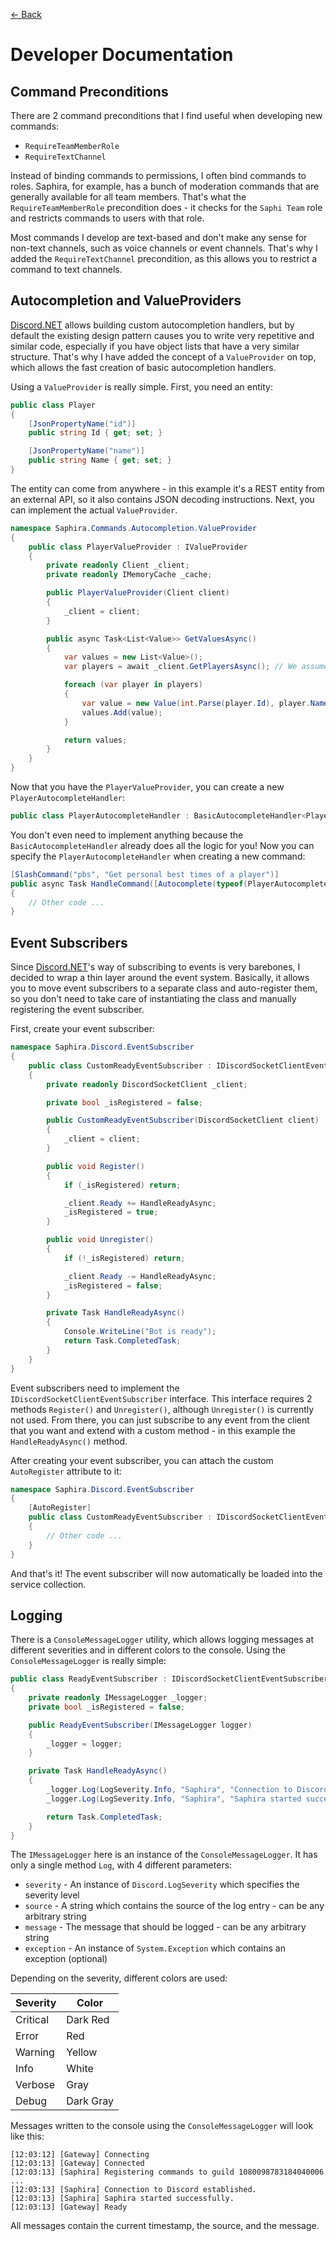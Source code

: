 [<- Back](../README.md)

# Developer Documentation

## Command Preconditions

There are 2 command preconditions that I find useful when developing new commands:

- `RequireTeamMemberRole`
- `RequireTextChannel`

Instead of binding commands to permissions, I often bind commands to roles. Saphira, for example, has a bunch of moderation commands that are generally available for all team members. That's what the `RequireTeamMemberRole` precondition does - it checks for the `Saphi Team` role and restricts commands to users with that role.

Most commands I develop are text-based and don't make any sense for non-text channels, such as voice channels or event channels. That's why I added the `RequireTextChannel` precondition, as this allows you to restrict a command to text channels.

## Autocompletion and ValueProviders

[Discord.NET](https://docs.discordnet.dev/index.html) allows building custom autocompletion handlers, but by default the existing design pattern causes you to write very repetitive and similar code, especially if you have object lists that have a very similar structure. That's why I have added the concept of a `ValueProvider` on top, which allows the fast creation of basic autocompletion handlers.

Using a `ValueProvider` is really simple. First, you need an entity:

```csharp
public class Player
{
    [JsonPropertyName("id")]
    public string Id { get; set; }

    [JsonPropertyName("name")]
    public string Name { get; set; }
}
```

The entity can come from anywhere - in this example it's a REST entity from an external API, so it also contains JSON decoding instructions. Next, you can implement the actual `ValueProvider`.

```csharp
namespace Saphira.Commands.Autocompletion.ValueProvider
{
    public class PlayerValueProvider : IValueProvider
    {
        private readonly Client _client;
        private readonly IMemoryCache _cache;

        public PlayerValueProvider(Client client)
        {
            _client = client;
        }

        public async Task<List<Value>> GetValuesAsync()
        {
            var values = new List<Value>();
            var players = await _client.GetPlayersAsync(); // We assume GetPlayersAsync() returns a List<Player>

            foreach (var player in players)
            {
                var value = new Value(int.Parse(player.Id), player.Name);
                values.Add(value);
            }

            return values;
        }
    }
}
```

Now that you have the `PlayerValueProvider`, you can create a new `PlayerAutocompleteHandler`:

```csharp
public class PlayerAutocompleteHandler : BasicAutocompleteHandler<PlayerValueProvider> { }
```

You don't even need to implement anything because the `BasicAutocompleteHandler` already does all the logic for you! Now you can specify the `PlayerAutocompleteHandler` when creating a new command:

```csharp
[SlashCommand("pbs", "Get personal best times of a player")]
public async Task HandleCommand([Autocomplete(typeof(PlayerAutocompleteHandler))] string player)
{
    // Other code ...
}
```

## Event Subscribers

Since [Discord.NET](https://docs.discordnet.dev/index.html)'s way of subscribing to events is very barebones, I decided to wrap a thin layer around the event system. Basically, it allows you to move event subscribers to a separate class and auto-register them, so you don't need to take care of instantiating the class and manually registering the event subscriber.

First, create your event subscriber:

```csharp
namespace Saphira.Discord.EventSubscriber
{
    public class CustomReadyEventSubscriber : IDiscordSocketClientEventSubscriber
    {
        private readonly DiscordSocketClient _client;

        private bool _isRegistered = false;

        public CustomReadyEventSubscriber(DiscordSocketClient client)
        {
            _client = client;
        }

        public void Register()
        {
            if (_isRegistered) return;

            _client.Ready += HandleReadyAsync;
            _isRegistered = true;
        }

        public void Unregister()
        {
            if (!_isRegistered) return;

            _client.Ready -= HandleReadyAsync;
            _isRegistered = false;
        }

        private Task HandleReadyAsync()
        {
            Console.WriteLine("Bot is ready");
            return Task.CompletedTask;
        }
    }
}
```

Event subscribers need to implement the `IDiscordSocketClientEventSubscriber` interface. This interface requires 2 methods `Register()` and `Unregister()`, although `Unregister()` is currently not used. From there, you can just subscribe to any event from the client that you want and extend with a custom method - in this example the `HandleReadyAsync()` method.

After creating your event subscriber, you can attach the custom `AutoRegister` attribute to it:

```csharp
namespace Saphira.Discord.EventSubscriber
{
    [AutoRegister]
    public class CustomReadyEventSubscriber : IDiscordSocketClientEventSubscriber
    {
        // Other code ...
    }
}
```

And that's it! The event subscriber will now automatically be loaded into the service collection.

## Logging

There is a `ConsoleMessageLogger` utility, which allows logging messages at different severities and in different colors to the console. Using the `ConsoleMessageLogger` is really simple:

```csharp
public class ReadyEventSubscriber : IDiscordSocketClientEventSubscriber
{
    private readonly IMessageLogger _logger;
    private bool _isRegistered = false;

    public ReadyEventSubscriber(IMessageLogger logger)
    {
        _logger = logger;
    }

    private Task HandleReadyAsync()
    {
        _logger.Log(LogSeverity.Info, "Saphira", "Connection to Discord established.");
        _logger.Log(LogSeverity.Info, "Saphira", "Saphira started successfully.");

        return Task.CompletedTask;
    }
}
```

The `IMessageLogger` here is an instance of the `ConsoleMessageLogger`. It has only a single method `Log`, with 4 different parameters:

- `severity` - An instance of `Discord.LogSeverity` which specifies the severity level
- `source`  - A string which contains the source of the log entry - can be any arbitrary string
- `message` - The message that should be logged - can be any arbitrary string
- `exception` - An instance of `System.Exception` which contains an exception (optional)

Depending on the severity, different colors are used:

| Severity | Color     |
|----------|-----------|
| Critical | Dark Red  |
| Error    | Red       |
| Warning  | Yellow    |
| Info     | White     |
| Verbose  | Gray      |
| Debug    | Dark Gray |

Messages written to the console using the `ConsoleMessageLogger` will look like this:

```
[12:03:12] [Gateway] Connecting
[12:03:13] [Gateway] Connected
[12:03:13] [Saphira] Registering commands to guild 1080098783184040006 ...
[12:03:13] [Saphira] Connection to Discord established.
[12:03:13] [Saphira] Saphira started successfully.
[12:03:13] [Gateway] Ready
```

All messages contain the current timestamp, the source, and the message.